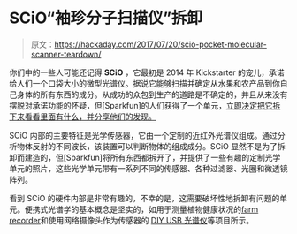 # SCiO“袖珍分子扫描仪”拆卸

> 原文：<https://hackaday.com/2017/07/20/scio-pocket-molecular-scanner-teardown/>

你们中的一些人可能还记得 **SCiO** ，它最初是 2014 年 Kickstarter 的宠儿，承诺给人们一个口袋大小的微型光谱仪。据说它能够扫描并确定从水果和农产品到你自己身体的所有东西的成分。从成功的众包到生产的道路是不确定的，并且从来没有摆脱对承诺功能的怀疑，但[Sparkfun]的人们获得了一个单元，[立即决定把它拆下来看看里面有什么，并分享他们的发现。](https://learn.sparkfun.com/tutorials/scio-pocket-molecular-scanner-teardown-)

SCiO 内部的主要特征是光学传感器，它由一个定制的近红外光谱仪组成。通过分析物体反射的不同波长，该装置可以判断物体的组成成分。SCiO 显然不是为了拆卸而建造的，但[Sparkfun]将所有东西都拆开了，并提供了一些有趣的定制光学单元的照片，这些光学单元带有一系列不同的传感器、各种过滤器、光圈和微透镜阵列。

看到 SCiO 的硬件内部是非常有趣的，不幸的是，这需要破坏性地拆卸有问题的单元。便携式光谱学的基本概念是坚实的，如用于测量植物健康状况的[farm recorder](http://hackaday.com/2017/07/13/hackaday-prize-entry-farmcorder-delivers-crop-data-for-improved-yields/)和使用网络摄像头作为传感器的 [DIY USB 光谱仪](http://hackaday.com/2014/07/31/diy-usb-spectrometer-actually-works/)等项目所示。